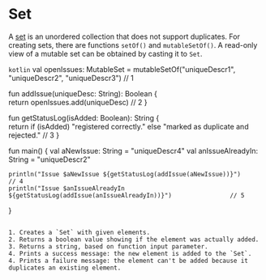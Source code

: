 # Set

A [set](https://kotlinlang.org/docs/reference/collections.html) is an unordered collection that does not support duplicates. For creating sets, there are functions `setOf()` and `mutableSetOf()`. A read-only view of a mutable set can be obtained by casting it to `Set`.  

```kotlin```
val openIssues: MutableSet<String> = mutableSetOf("uniqueDescr1", "uniqueDescr2", "uniqueDescr3") // 1

fun addIssue(uniqueDesc: String): Boolean {                                                       
    return openIssues.add(uniqueDesc)                                                             // 2
}

fun getStatusLog(isAdded: Boolean): String {                                                       
    return if (isAdded) "registered correctly." else "marked as duplicate and rejected."          // 3
}

fun main() {
    val aNewIssue: String = "uniqueDescr4"
    val anIssueAlreadyIn: String = "uniqueDescr2" 

    println("Issue $aNewIssue ${getStatusLog(addIssue(aNewIssue))}")                              // 4
    println("Issue $anIssueAlreadyIn ${getStatusLog(addIssue(anIssueAlreadyIn))}")                // 5 
}
```

1. Creates a `Set` with given elements. 
2. Returns a boolean value showing if the element was actually added.   
3. Returns a string, based on function input parameter.
4. Prints a success message: the new element is added to the `Set`.
4. Prints a failure message: the element can't be added because it duplicates an existing element.

